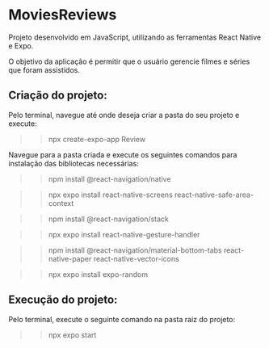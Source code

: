 # MoviesReviews
Projeto desenvolvido em JavaScript, utilizando as ferramentas React Native e Expo.

O objetivo da aplicação é permitir que o usuário gerencie filmes e séries que foram assistidos.

## Criação do projeto:
Pelo terminal, navegue até onde deseja criar a pasta do seu projeto e execute:
>> npx create-expo-app Review


Navegue para a pasta criada e execute os seguintes comandos para instalação das bibliotecas necessárias:
>> npm install @react-navigation/native

>> npx expo install react-native-screens react-native-safe-area-context

>> npm install @react-navigation/stack

>> npx expo install react-native-gesture-handler

>> npm install @react-navigation/material-bottom-tabs react-native-paper react-native-vector-icons

>> npx expo install expo-random

## Execução do projeto:
Pelo terminal, execute o seguinte comando na pasta raiz do projeto:
>> npx expo start
